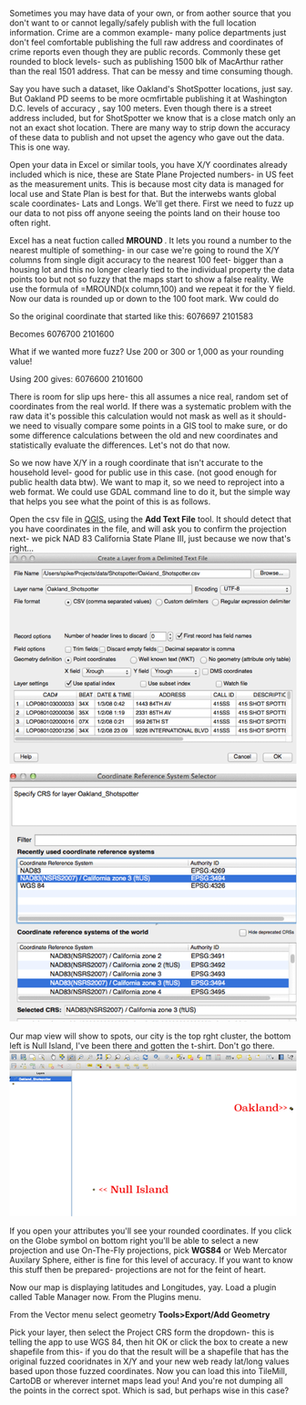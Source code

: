 Sometimes you may have data of your own, or from aother source that you don't want to or cannot legally/safely publish with the full location information. Crime are a common example- many police departments just don't feel comfortable publishing the full raw address and coordinates of crime reports even though they are public records. Commonly these get rounded to block levels- such as publishing 1500 blk of MacArthur rather than the real 1501 address. That can be messy and time consuming though.

Say you have such a dataset, like Oakland's ShotSpotter locations, just say. But Oakland PD seems to be more ocmfirtable publishing it at Washington D.C. levels of accuracy , say 100 meters. Even though there is a street address included, but for ShotSpotter we know that is a close match only an not an exact shot location.  There are many way to strip down the accuracy of these data to publish and not upset the agency who gave out the data. This is one way.

Open your data in Excel or similar tools, you have X/Y coordinates already included which is nice, these are State Plane Projected numbers- in US feet as the measurement units. This is because most city data is managed for local use and State Plan is best for that. But the interwebs wants global scale coordinates- Lats and Longs. We'll get there. First we need to fuzz up our data to not piss off anyone seeing the points land on their house too often right.

Excel has a neat fuction called <strong> MROUND </strong>. It lets you round a number to the nearest multiple of something- in our case we're going to round the X/Y columns from single digit accuracy to the nearest 100 feet- bigger than a housing lot and this no longer clearly tied to the individual property the data points too but not so fuzzy that the maps start to show a false reality.  We use the formula of 
  =MROUND(x column,100) 
and we repeat it for the Y field. Now our data is rounded up or down to the 100 foot mark. Ww could do 

So the original coordinate that started like this:
6076697	2101583

Becomes
6076700	2101600

What if we wanted more fuzz? Use 200 or 300 or 1,000 as your rounding value!

Using 200 gives:
6076600	2101600

There is room for slip ups here- this all assumes a nice real, random set of coordinates from the real world. If there was a systematic problem with the raw data it's possible this calculation would not mask as well as it should- we need to visually compare some points in a GIS tool to make sure, or do some difference calculations between the old and new coordinates and statistically evaluate the differences. Let's not do that now.

So we now have X/Y in a rough coordinate that isn't accurate to the household level- good for public use in this case. (not good enough for public health data btw). We want to map it, so we need to reproject into a web format. We could use GDAL command line to do it, but the simple way that helps you see what the point of this is as follows.

Open the csv file in [QGIS](http://qgis.org), using the **Add Text File** tool. It should detect that you have coordinates in the file, and will ask you to confirm the projection next- we pick NAD 83 California State Plane III, just because we now that's right... 
![image](/images/import.png?raw=true)

![image](/images/coords.png?raw=true)

Our map view will show to spots, our city is the top rght cluster, the bottom left is Null Island, I've been there and gotten the t-shirt. Don't go there.
![image](/images/map.png?raw=true)

If you open your attributes you'll see your rounded coordinates. If you click on the Globe symbol on bottom right you'll be able to select a new projection and use On-The-Fly projections, pick **WGS84** or Web Mercator Auxilary Sphere, either is fine for this level of accuracy. If you want to know this stuff then be prepared- projections are not for the feint of heart.

Now our map is displaying latitudes and Longitudes, yay. Load a plugin called Table Manager now. From the Plugins menu.

From the Vector menu select geometry **Tools>Export/Add Geometry**

Pick your layer, then select the Project CRS form the dropdown- this is telling the app to use WGS 84, then hit OK or click the box to create a new shapefile from this- if you do that the result will be a shapefile that has the original fuzzed cooridnates in X/Y and your new web ready lat/long values based upon those fuzzed coordinates. Now you can load this into TileMill, CartoDB or wherever internet maps lead you! And you're not dumping all the points in the correct spot. Which is sad, but perhaps wise in this case?

